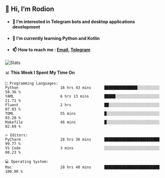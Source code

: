 ## 👋 Hi, I’m Rodion
- #### 👀 I’m interested in Telegram bots and desktop applications development
- #### 🌱 I’m currently learning Python and Kotlin
- #### 📫 How to reach me : [Email](mailto:me@lavn.ml), [Telegram](https://t.me/rodion_gudz)

![Stats](https://github-readme-stats.vercel.app/api?username=rodion-gudz&show_icons=true&theme=github_dark&hide_border=true&hide=issues&count_private=true&layout=compact)


<!--START_SECTION:waka-->
📊 **This Week I Spent My Time On** 

```text
💬 Programming Languages: 
Python                   16 hrs 43 mins      ███████████████░░░░░░░░░░   58.36 % 
YAML                     6 hrs 13 mins       █████░░░░░░░░░░░░░░░░░░░░   21.71 % 
Fluent                   2 hrs               ██░░░░░░░░░░░░░░░░░░░░░░░   07.03 % 
TOML                     55 mins             █░░░░░░░░░░░░░░░░░░░░░░░░   03.20 % 
Makefile                 46 mins             █░░░░░░░░░░░░░░░░░░░░░░░░   02.69 % 

🔥 Editors: 
PyCharm                  28 hrs 36 mins      █████████████████████████   99.77 % 
VS Code                  3 mins              ░░░░░░░░░░░░░░░░░░░░░░░░░   00.23 % 

💻 Operating System: 
Mac                      28 hrs 40 mins      █████████████████████████   100.00 % 
```


<!--END_SECTION:waka-->
